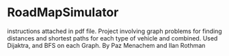 # RoadMapSimulator
instructions attached in pdf file.
Project involving graph problems for finding distances and shortest paths for each type of vehicle and combined.
Used Dijaktra, and BFS on each Graph.
By Paz Menachem and Ilan Rothman
